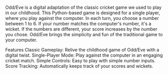 
Odd/Eve is a digital adaptation of the classic cricket game we used to play in our childhood. 
This Python-based game is designed for a single player, where you play against the computer. 
In each turn, you choose a number between 1 to 6. If your number matches the computer's number, it's a wicket. 
If the numbers are different, your score increases by the number you chose. Odd/Eve brings the simplicity and fun of the traditional game to your computer.

Features
Classic Gameplay: Relive the childhood game of Odd/Eve with a digital twist.
Single-Player Mode: Play against the computer in an engaging cricket match.
Simple Controls: Easy to play with simple number inputs.
Score Tracking: Automatically keeps track of your scores and wickets.
